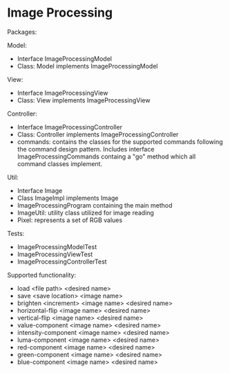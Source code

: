 # Image Processing 

Packages:

Model:
- Interface ImageProcessingModel
- Class: Model implements ImageProcessingModel

View:
- Interface ImageProcessingView
- Class: View implements ImageProcessingView

Controller:
- Interface ImageProcessingController
- Class: Controller implements ImageProcessingController
- commands: contains the classes for the supported commands following the command design pattern.
Includes interface ImageProcessingCommands containg a "go" method which all command classes implement.

Util:
- Interface Image
- Class ImageImpl implements Image
- ImageProcessingProgram containing the main method
- ImageUtil: utility class utilized for image reading
- Pixel: represents a set of RGB values

Tests:
- ImageProcessingModelTest
- ImageProcessingViewTest
- ImageProcessingControllerTest

Supported functionality:

- load \<file path> \<desired name>
- save \<save location> \<image name>
- brighten \<increment> \<image name> \<desired name>
- horizontal-flip \<image name> \<desired name>
- vertical-flip \<image name> \<desired name>
- value-component \<image name> \<desired name>
- intensity-component \<image name> \<desired name>
- luma-component \<image name> \<desired name>
- red-component \<image name> \<desired name>
- green-component \<image name> \<desired name>
- blue-component \<image name> \<desired name>